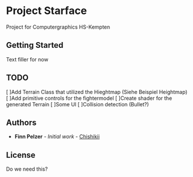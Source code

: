 # Project Starface

Project for Computergraphics HS-Kempten

## Getting Started

Text filler for now

## TODO
[ ]Add Terrain Class that utilized the Hieghtmap (Siehe Beispiel Heightmap)
[ ]Add primitive controls for the fightermodel
[ ]Create shader for the generated Terrain
[ ]Some UI
[ ]Collision detection (Bullet?)

## Authors

* **Finn Pelzer** - *Initial work* - [Chishikii](https://github.com/chishikii)

## License

Do we need this?
